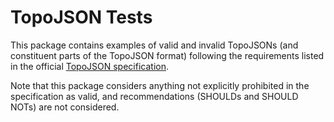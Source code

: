 # TopoJSON Tests

This package contains examples of valid and invalid TopoJSONs (and constituent parts of the TopoJSON format) following the requirements listed in the official [TopoJSON specification](https://github.com/topojson/topojson-specification).

Note that this package considers anything not explicitly prohibited in the specification as valid, and recommendations (SHOULDs and SHOULD NOTs) are not considered.
